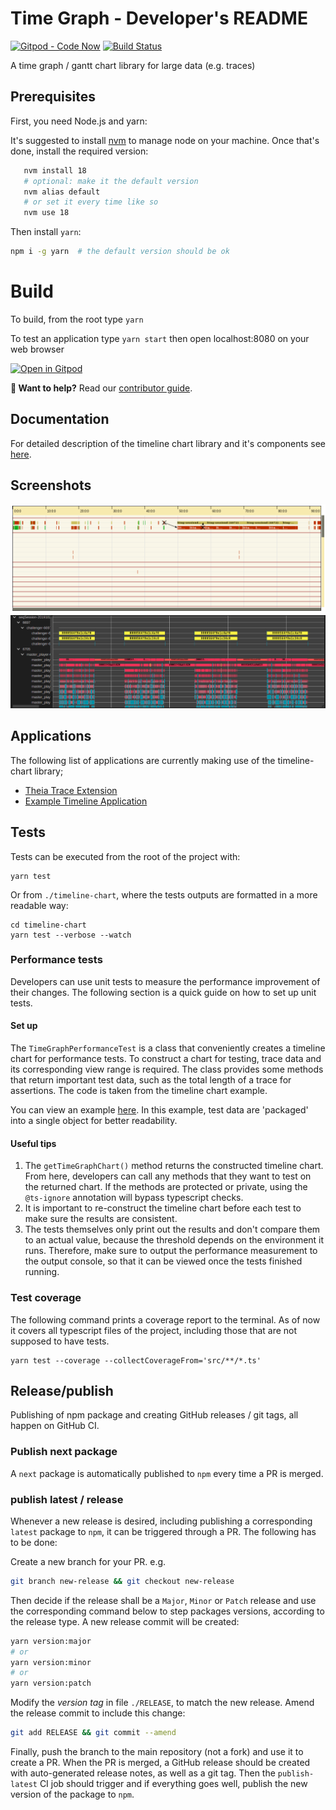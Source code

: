 # Time Graph - Developer's README

[![Gitpod - Code Now][gitpod-icon-small]][gitpod-link]
[![Build Status][build-status-icon]][build-status-link]


A time graph / gantt chart library for large data (e.g. traces)

## Prerequisites

First, you need Node.js and yarn:

It's suggested to install [nvm](https://github.com/nvm-sh/nvm#installing-and-updating) to manage node on your machine. Once that's done, install the required version:

```bash
   nvm install 18
   # optional: make it the default version
   nvm alias default
   # or set it every time like so
   nvm use 18
```

Then install `yarn`:

```bash
npm i -g yarn  # the default version should be ok
```

# Build

To build, from the root type `yarn`

To test an application type `yarn start` then open localhost:8080 on your web browser

[![Open in Gitpod][gitpod-icon-large]][gitpod-link]

**👋 Want to help?** Read our [contributor guide][contributing].

## Documentation

For detailed description of the timeline chart library and it's components see [here][documentation].

## Screenshots

![timeline-chart][screenshot-1]
![timeline-chart][screenshot-2]

## Applications

The following list of applications are currently making use of the timeline-chart library;

* [Theia Trace Extension][trace-extension]
* [Example Timeline Application][sample-app]

## Tests

Tests can be executed from the root of the project with:

```shell
yarn test
```

Or from `./timeline-chart`, where the tests outputs are formatted in a more readable way:

```shell
cd timeline-chart
yarn test --verbose --watch
```

### Performance tests

Developers can use unit tests to measure the performance improvement of their changes. The following section is a quick guide on how to set up unit tests.

#### Set up

The `TimeGraphPerformanceTest` is a class that conveniently creates a timeline chart for performance tests. To construct a chart for testing, trace data and its corresponding view range is required. The class provides some methods that return important test data, such as the total length of a trace for assertions. The code is taken from the timeline chart example.

You can view an example [here](./timeline-chart/src/layer/__tests__/time-graph-chart-long-removal-test.ts). In this example, test data are 'packaged' into a single object for better readability.

#### Useful tips

1. The `getTimeGraphChart()` method returns the constructed timeline chart. From here, developers can call any methods that they want to test on the returned chart. If the methods are protected or private, using the `@ts-ignore` annotation will bypass typescript checks.
2. It is important to re-construct the timeline chart before each test to make sure the results are consistent.
3. The tests themselves only print out the results and don't compare them to an actual value, because the threshold depends on the environment it runs. Therefore, make sure to output the performance measurement to the output console, so that it can be viewed once the tests finished running.

### Test coverage

The following command prints a coverage report to the terminal. As of now it covers all typescript files of the project, including those that are not supposed to have tests.

```shell
yarn test --coverage --collectCoverageFrom='src/**/*.ts'
```

## Release/publish

Publishing of npm package and creating GitHub releases / git tags, all happen on GitHub CI.

### Publish next package

A `next` package is automatically published to `npm` every time a PR is merged.

### publish latest / release

Whenever a new release is desired, including publishing a corresponding `latest` package to `npm`, it can be triggered through a PR. The following has to be done:

Create a new branch for your PR. e.g. 
```bash
git branch new-release && git checkout new-release
```

Then decide if the release shall be a `Major`, `Minor` or `Patch` release and use the corresponding command below to step packages versions, according to the release type. A new release commit will be created:

``` bash
yarn version:major
# or
yarn version:minor
# or
yarn version:patch
```

Modify the _version tag_ in file `./RELEASE`, to match the new release. Amend the release commit to include this change:

```bash
git add RELEASE && git commit --amend
```

Finally, push the branch to the main repository (not a fork) and use it to create a PR. When the PR is merged, a GitHub release should be created with auto-generated release notes, as well as a git tag. Then the `publish-latest` CI job should trigger and if everything goes well, publish the new version of the package to `npm`.

[build-status-icon]: https://github.com/eclipse-cdt-cloud/timeline-chart/workflows/CI-CD/badge.svg?branch=master
[build-status-link]: https://github.com/eclipse-cdt-cloud/timeline-chart/actions?query=branch%3Amaster
[contributing]: CONTRIBUTING.md
[documentation]: https://github.com/eclipse-cdt-cloud/timeline-chart/blob/master/doc/documentation.md
[gitpod-icon-large]: https://gitpod.io/button/open-in-gitpod.svg
[gitpod-icon-small]: https://img.shields.io/badge/Gitpod-code%20now-blue.svg?longCache=true
[gitpod-link]: https://gitpod.io#https://github.com/eclipse-cdt-cloud/timeline-chart
[sample-app]: https://github.com/eclipse-cdt-cloud/timeline-chart/blob/master/example/
[screenshot-1]: https://raw.githubusercontent.com/eclipse-cdt-cloud/timeline-chart/master/doc/images/screenshot1-0.0.1.png
[screenshot-2]: https://raw.githubusercontent.com/eclipse-cdt-cloud/timeline-chart/master/doc/images/screenshot2-0.0.1.png
[trace-extension]: https://github.com/eclipse-cdt-cloud/theia-trace-extension
